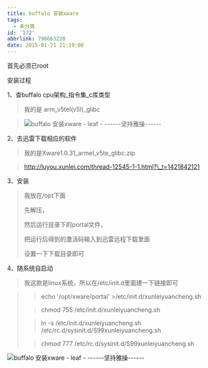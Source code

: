 ```yaml
---
title: buffalo 安装xware
tags:
  - 未分类
id: '172'
abbrlink: 796663220
date: 2015-01-21 21:19:00
---
```


首先必须已root

  

安装过程

1、查buffalo cpu架构\_指令集\_c库类型

> 我的是 arm\_v5tel(v5l)\_glibc

> ![buffalo 安装xware - leaf - ------坚持雅操------](http://img2.ph.126.net/uKY8dKq7LBVr4tyOOAbEjw==/6630390466535784962.png "buffalo 安装xware - leaf - ------坚持雅操------")

2、去迅雷下载相应的软件  

> 我的是Xware1.0.31\_armel\_v5te\_glibc.zip 

> http://luyou.xunlei.com/thread-12545-1-1.html?\_t=1421842121

3、安装

> 我放在/opt下面
> 
> 先解压，
> 
> 然后运行目录下的portal文件，
> 
> 把运行后得到的激活码输入到迅雷远程下载里面
> 
> 设置一下下载目录即可

4、随系统自启动

> 我这款是linux系统，所以在/etc/init.d里面建一下链接即可

> > echo '/opt/xware/portal' >/etc/init.d/xunleiyuancheng.sh
> 
> > chmod 755 /etc/init.d/xunleiyuancheng.sh
> 
> > ln -s /etc/init.d/xunleiyuancheng.sh /etc/rc.d/sysinit.d/S99xunleiyuancheng.sh
> 
> > chmod 777 /etc/rc.d/sysinit.d/S99xunleiyuancheng.sh
> 
>   

![buffalo 安装xware - leaf - ------坚持雅操------](http://img2.ph.126.net/YH452L67KxUXZYl8aqrV0w==/3363907446770522960.png "buffalo 安装xware - leaf - ------坚持雅操------")